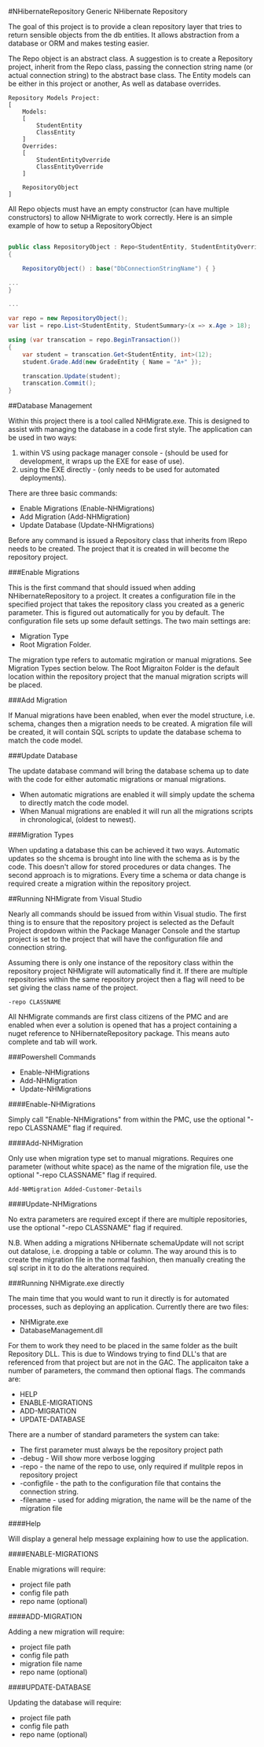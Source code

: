 #NHibernateRepository
Generic NHibernate Repository

The goal of this project is to provide a clean repository layer that tries to return sensible objects from the db entities.  It allows abstraction from a database or ORM and makes testing easier.

The Repo object is an abstract class.  A suggestion is to create a Repository project, inherit from the Repo class, passing the connection string name (or actual connection string) to the abstract base class.  The Entity models can be either in this project or another, As well as database overrides.

```
Repository Models Project:
[
	Models:
	[
		StudentEntity
		ClassEntity
	]
	Overrides:
	[
		StudentEntityOverride
		ClassEntityOverride
	]	

    RepositoryObject
]

```
All Repo objects must have an empty constructor (can have multiple constructors) to allow NHMigrate to work correctly.
Here is an simple example of how to setup a RepositoryObject

```c#

public class RepositoryObject : Repo<StudentEntity, StudentEntityOverride>()
{

	RepositoryObject() : base("DbConnectionStringName") { }

...
}

...

var repo = new RepositoryObject();
var list = repo.List<StudentEntity, StudentSummary>(x => x.Age > 18);

using (var transcation = repo.BeginTransaction())
{
    var student = transcation.Get<StudentEntity, int>(12);
    student.Grade.Add(new GradeEntity { Name = "A+" });

    transcation.Update(student);
    transcation.Commit();
}
```

##Database Management


Within this project there is a tool called NHMigrate.exe.  This is designed to assist with managing the database in a code first style.  The application can be used in two ways:

1) within VS using package manager console - (should be used for development, it wraps up the EXE for ease of use).
2) using the EXE directly - (only needs to be used for automated deployments).

There are three basic commands:

- Enable Migrations (Enable-NHMigrations)
- Add Migration (Add-NHMigration)
- Update Database (Update-NHMigrations)

Before any command is issued a Repository class that inherits from IRepo needs to be created.  The project that it is created in will become the repository project.
 
###Enable Migrations

This is the first command that should issued when adding NHibernateRepository to a project.  It creates a configuration file in the specified project that takes the repository class you created as a generic parameter.  This is figured out automatically for you by default.  The configuration file sets up some default settings.  The two main settings are:

 - Migration Type
 - Root Migration Folder.
  
The migration type refers to automatic mgiration or manual migrations.  See Migration Types section below.  The Root Migraiton Folder is the default location within the repository project that the manual migration scripts will be placed.

###Add Migration

If Manual migrations have been enabled, when ever the model structure, i.e. schema, changes then a migration needs to be created.  A migration file will be created, it will contain SQL scripts to update the database schema to match the code model.

###Update Database

The update database command will bring the database schema up to date with the code for either automatic migrations or manual migrations.  

 - When automatic migrations are enabled it will simply update the schema to directly match the code model.
 - When Manual migrations are enabled it will run all the migrations scripts in chronological, (oldest to newest).

###Migration Types

When updating a database this can be achieved it two ways.  Automatic updates so the shcema is brought into line with the schema as is by the code.  This doesn't allow for stored procedures or data changes.
The second approach is to migrations.  Every time a schema or data change is required create a migration within the repository project.
  
##Running NHMigrate from Visual Studio

Nearly all commands should be issued from within Visual studio.  The first thing is to ensure that the repository project is selected as the Default Project dropdown within the Package Manager Console and the startup project is set to the project that will have the configuration file and connection string.

Assuming there is only one instance of the repository class within the repository project NHMigrate will automatically find it.  If there are multiple repositories within the same repository project then a flag will need to be set giving the class name of the project.

    -repo CLASSNAME

All NHMigrate commands are first class citizens of the PMC and are enabled when ever a solution is opened that has a project containing a nuget reference to NHibernateRepository package.  This means auto complete and tab will work.

###Powershell Commands

- Enable-NHMigrations
- Add-NHMigration
- Update-NHMigrations

####Enable-NHMigrations

Simply call "Enable-NHMigrations" from within the PMC, use the optional "-repo CLASSNAME" flag if required.

####Add-NHMigration

Only use when migration type set to manual migrations. Requires one parameter (without white space) as the name of the migration file, use the optional "-repo CLASSNAME" flag if required.

    Add-NHMigration Added-Customer-Details

####Update-NHMigrations

No extra parameters are required except if there are multiple repositories, use the optional "-repo CLASSNAME" flag if required.

N.B. When adding a migrations NHibernate schemaUpdate will not script out datalose, i.e. dropping a table or column.  The way around this is to create the migration file in the normal fashion, then manually creating the sql script in it to do the alterations required.

###Running NHMigrate.exe directly

The main time that you would want to run it directly is for automated processes, such as deploying an application.  Currently there are two files:

 - NHMigrate.exe
 - DatabaseManagement.dll

For them to work they need to be placed in the same folder as the built Repository DLL.  This is due to Windows trying to find DLL's that are referenced from that project but are not in the GAC. The applicaiton take a number of parameters, the command then optional flags.  The commands are:

 - HELP
 - ENABLE-MIGRATIONS
 - ADD-MIGRATION
 - UPDATE-DATABASE

There are a number of standard parameters the system can take:

 - The first parameter must always be the repository project path
 - -debug - Will show more verbose logging
 - -repo - the name of the repo to use, only required if mulitple repos in repository project
 - -configfile - the path to the configuration file that contains the connection string.
 - -filename - used for adding migration, the name will be the name of the migration file

####Help

Will display a general help message explaining how to use the application.

####ENABLE-MIGRATIONS

Enable migrations will require:

 - project file path
 - config file path
 - repo name (optional)

####ADD-MIGRATION

Adding a new migration will require:

 - project file path
 - config file path
 - migration file name
 - repo name (optional)

####UPDATE-DATABASE

Updating the database will require:

 - project file path
 - config file path
 - repo name (optional)
